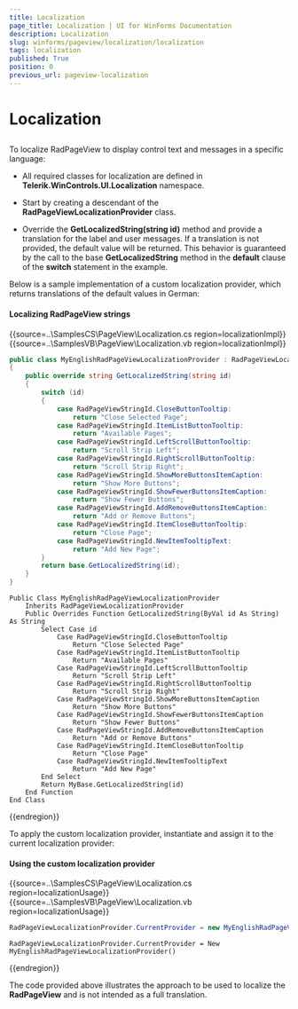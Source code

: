 ```yaml
---
title: Localization
page_title: Localization | UI for WinForms Documentation
description: Localization
slug: winforms/pageview/localization/localization
tags: localization
published: True
position: 0
previous_url: pageview-localization
---
```


# Localization



## 

To localize RadPageView to display control text and messages in a specific language:

* All required classes for localization are defined in __Telerik.WinControls.UI.Localization__ namespace.

* Start by creating a descendant of the __RadPageViewLocalizationProvider__ class.

* Override the __GetLocalizedString(string id)__ method and provide a translation for the label and user messages. If a translation is not provided, the default value will be returned. This behavior is guaranteed by the call to the base __GetLocalizedString__ method in the __default__ clause of the __switch__ statement in the example.

Below is a sample implementation of a custom localization provider, which returns translations of the default values in German:

#### Localizing RadPageView strings

{{source=..\SamplesCS\PageView\Localization.cs region=localizationImpl}} 
{{source=..\SamplesVB\PageView\Localization.vb region=localizationImpl}} 

````C#
public class MyEnglishRadPageViewLocalizationProvider : RadPageViewLocalizationProvider
{
    public override string GetLocalizedString(string id)
    {
        switch (id)
        {
            case RadPageViewStringId.CloseButtonTooltip:
                return "Close Selected Page";
            case RadPageViewStringId.ItemListButtonTooltip:
                return "Available Pages";
            case RadPageViewStringId.LeftScrollButtonTooltip:
                return "Scroll Strip Left";
            case RadPageViewStringId.RightScrollButtonTooltip:
                return "Scroll Strip Right";
            case RadPageViewStringId.ShowMoreButtonsItemCaption:
                return "Show More Buttons";
            case RadPageViewStringId.ShowFewerButtonsItemCaption:
                return "Show Fewer Buttons";
            case RadPageViewStringId.AddRemoveButtonsItemCaption:
                return "Add or Remove Buttons";
            case RadPageViewStringId.ItemCloseButtonTooltip:
                return "Close Page";
            case RadPageViewStringId.NewItemTooltipText:
                return "Add New Page";
        }
        return base.GetLocalizedString(id);
    }
}

````
````VB.NET
Public Class MyEnglishRadPageViewLocalizationProvider
    Inherits RadPageViewLocalizationProvider
    Public Overrides Function GetLocalizedString(ByVal id As String) As String
        Select Case id
            Case RadPageViewStringId.CloseButtonTooltip
                Return "Close Selected Page"
            Case RadPageViewStringId.ItemListButtonTooltip
                Return "Available Pages"
            Case RadPageViewStringId.LeftScrollButtonTooltip
                Return "Scroll Strip Left"
            Case RadPageViewStringId.RightScrollButtonTooltip
                Return "Scroll Strip Right"
            Case RadPageViewStringId.ShowMoreButtonsItemCaption
                Return "Show More Buttons"
            Case RadPageViewStringId.ShowFewerButtonsItemCaption
                Return "Show Fewer Buttons"
            Case RadPageViewStringId.AddRemoveButtonsItemCaption
                Return "Add or Remove Buttons"
            Case RadPageViewStringId.ItemCloseButtonTooltip
                Return "Close Page"
            Case RadPageViewStringId.NewItemTooltipText
                Return "Add New Page"
        End Select
        Return MyBase.GetLocalizedString(id)
    End Function
End Class

````

{{endregion}} 

To apply the custom localization provider, instantiate and assign it to the current localization provider:

#### Using the custom localization provider

{{source=..\SamplesCS\PageView\Localization.cs region=localizationUsage}} 
{{source=..\SamplesVB\PageView\Localization.vb region=localizationUsage}} 

````C#
RadPageViewLocalizationProvider.CurrentProvider = new MyEnglishRadPageViewLocalizationProvider();

````
````VB.NET
RadPageViewLocalizationProvider.CurrentProvider = New MyEnglishRadPageViewLocalizationProvider()

````

{{endregion}}

The code provided above illustrates the approach to be used to localize the __RadPageView__ and is not intended as a full translation.
